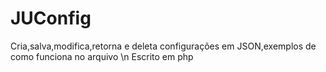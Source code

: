 # JUConfig
Cria,salva,modifica,retorna e deleta configurações em JSON,exemplos de como funciona no arquivo \n
Escrito em php

